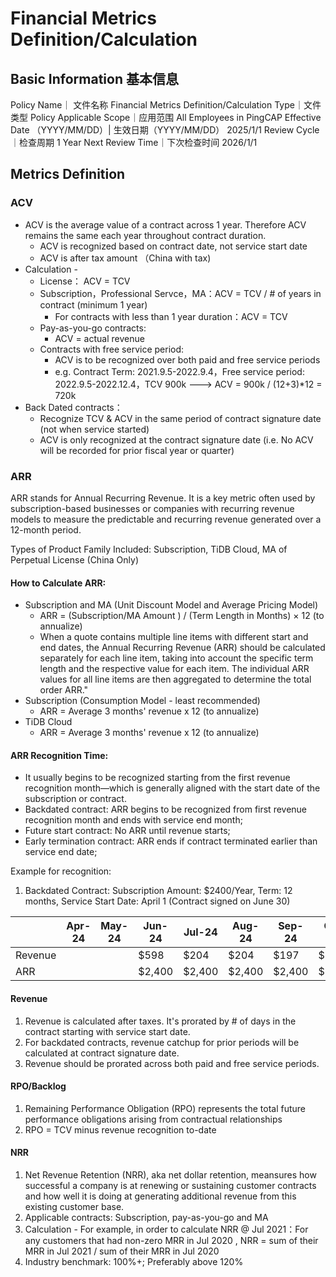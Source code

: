# Financial Metrics Definition/Calculation 

## Basic Information 基本信息

Policy Name｜ 文件名称	Financial Metrics Definition/Calculation
Type｜文件类型	Policy
Applicable Scope｜应用范围	All Employees in PingCAP
Effective Date （YYYY/MM/DD）| 生效日期（YYYY/MM/DD）	2025/1/1
Review Cycle｜检查周期	1 Year
Next Review Time｜下次检查时间	2026/1/1

## Metrics Definition

### ACV 
- ACV is the average value of a contract across 1 year. Therefore ACV remains the same each year throughout contract duration.
    - ACV is recognized based on contract date, not service start date
    - ACV is after tax amount （China with tax)
- Calculation - 
    - License： ACV = TCV
    - Subscription，Professional Servce，MA：ACV = TCV / # of years in contract (minimum 1 year)
        - For contracts with less than 1 year duration：ACV = TCV
    - Pay-as-you-go contracts: 
        - ACV = actual revenue
    - Contracts with free service period: 
        - ACV is to be recognized over both paid and free service periods
        - e.g. Contract Term: 2021.9.5-2022.9.4，Free service period: 2022.9.5-2022.12.4，TCV 900k ---> ACV = 900k / (12+3)*12 = 720k
- Back Dated contracts：
    - Recognize TCV & ACV in the same period of contract signature date (not when service started)
    - ACV is only recognized at the contract signature date (i.e. No ACV will be recorded for prior fiscal year or quarter)

### ARR

ARR stands for Annual Recurring Revenue. It is a key metric often used by subscription-based businesses or companies with recurring revenue models to measure the predictable and recurring revenue generated over a 12-month period.

Types of Product Family Included: Subscription, TiDB Cloud, MA of Perpetual License (China Only)

#### How to Calculate ARR:

- Subscription and MA (Unit Discount Model and Average Pricing Model)
    - ARR = (Subscription/MA Amount ) / (Term Length in Months) × 12 (to annualize)
    - When a quote contains multiple line items with different start and end dates, the Annual Recurring Revenue (ARR) should be calculated separately for each line item, taking into account the specific term length and the respective value for each item. The individual ARR values for all line items are then aggregated to determine the total order ARR."
- Subscription  (Consumption Model - least recommended)
    - ARR = Average 3 months' revenue x 12 (to annualize)
- TiDB Cloud
    - ARR = Average 3 months' revenue x 12 (to annualize)
					


#### ARR Recognition Time: 
- It usually begins to be recognized starting from the first revenue recognition month—which is generally aligned with the start date of the subscription or contract.
- Backdated contract: ARR begins to be recognized from first revenue recognition month and ends with service end month;
- Future start contract: No ARR until revenue starts;
- Early termination contract: ARR ends if contract terminated earlier than service end date;

Example for recognition:
1. Backdated Contract: Subscription Amount: $2400/Year, Term: 12 months, Service Start Date: April 1 (Contract signed on June 30)

|       | Apr-24 | May-24 | Jun-24 | Jul-24 | Aug-24 | Sep-24 | Oct-24 | Nov-24 | Dec-24 | Jan-25 | Feb-25 | Mar-25 | Total  |
|---------|--------|--------|--------|--------|--------|--------|--------|--------|--------|--------|--------|--------|--------|
| Revenue |        |        |  $598  | $204   | $204   | $197   | $204   | $197   | $204   | $204   | $184   | $204   | $2,400 |
| ARR     |        |        | $2,400 | $2,400 | $2,400 | $2,400 | $2,400 | $2,400 | $2,400 | $2,400 | $2,400 | $2,400 | $2,400 |

#### Revenue

1. Revenue is calculated after taxes. It's prorated by # of days in the contract starting with service start date.
2. For backdated contracts, revenue catchup for prior periods will be calculated at contract signature date.
3. Revenue should be prorated across both paid and free service periods.

#### RPO/Backlog

1. Remaining Performance Obligation (RPO) represents the total future performance obligations arising from contractual relationships 
2. RPO = TCV minus revenue recognition to-date

#### NRR 

1. Net Revenue Retention (NRR), aka net dollar retention, meansures how successful a company is at renewing or sustaining customer contracts and how well it is doing at generating additional revenue from this existing customer base.
2. Applicable contracts: Subscription, pay-as-you-go and MA
3. Calculation -  For example, in order to calculate NRR @ Jul 2021：For any customers that had non-zero MRR in Jul 2020 , NRR = sum of their MRR in Jul 2021 / sum of their MRR in Jul 2020
4. Industry benchmark: 100%+; Preferably above 120%
